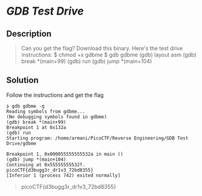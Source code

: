 # **_GDB Test Drive_**
## Description
> Can you get the flag?
Download this binary.
Here's the test drive instructions:
$ chmod +x gdbme
$ gdb gdbme
(gdb) layout asm
(gdb) break *(main+99)
(gdb) run
(gdb) jump *(main+104)

## Solution
Follow the instructions and get the flag
```console
❯ gdb gdbme -q
Reading symbols from gdbme...
(No debugging symbols found in gdbme)
(gdb) break *(main+99)
Breakpoint 1 at 0x132a
(gdb) run
Starting program: /home/armani/PicoCTF/Reverse Engineering/GDB Test Drive/gdbme

Breakpoint 1, 0x000055555555532a in main ()
(gdb) jump *(main+104)
Continuing at 0x55555555532f.
picoCTF{d3bugg3r_dr1v3_72bd8355}
[Inferior 1 (process 742) exited normally]
```
> picoCTF{d3bugg3r_dr1v3_72bd8355}